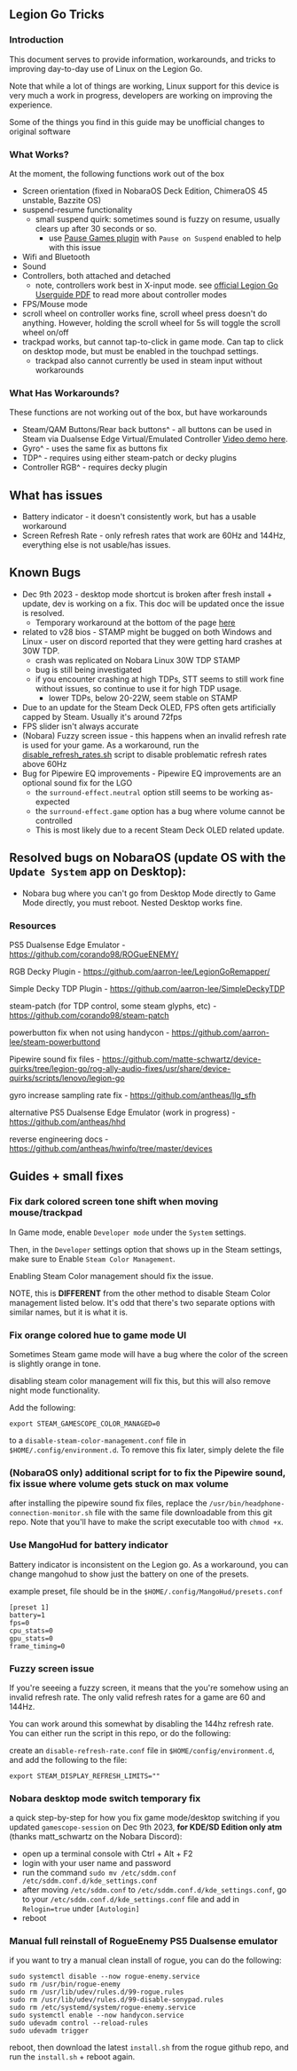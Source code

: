 ## Legion Go Tricks

### Introduction
This document serves to provide information, workarounds, and tricks to improving day-to-day use of Linux on the Legion Go.

Note that while a lot of things are working, Linux support for this device is very much a work in progress, developers are working on improving the experience.

Some of the things you find in this guide may be unofficial changes to original software

### What Works?

At the moment, the following functions work out of the box

- Screen orientation (fixed in NobaraOS Deck Edition, ChimeraOS 45 unstable, Bazzite OS)
- suspend-resume functionality
  - small suspend quirk: sometimes sound is fuzzy on resume, usually clears up after 30 seconds or so.
    - use [Pause Games plugin](https://github.com/popsUlfr/SDH-PauseGames) with `Pause on Suspend` enabled to help with this issue
- Wifi and Bluetooth
- Sound
- Controllers, both attached and detached
  - note, controllers work best in X-input mode. see [official Legion Go Userguide PDF](./legion_go_user_guide_en.pdf) to read more about controller modes
- FPS/Mouse mode
- scroll wheel on controller works fine, scroll wheel press doesn't do anything. However, holding the scroll wheel for 5s will toggle the scroll wheel on/off
- trackpad works, but cannot tap-to-click in game mode. Can tap to click on desktop mode, but must be enabled in the touchpad settings.
  - trackpad also cannot currently be used in steam input without workarounds

### What Has Workarounds?

These functions are not working out of the box, but have workarounds

- Steam/QAM Buttons/Rear back buttons^ - all buttons can be used in Steam via Dualsense Edge Virtual/Emulated Controller [Video demo here](https://www.youtube.com/watch?v=uMiXNKES2LM).
- Gyro^ - uses the same fix as buttons fix 
- TDP^ - requires using either steam-patch or decky plugins
- Controller RGB^ - requires decky plugin

## What has issues

- Battery indicator - it doesn't consistently work, but has a usable workaround
- Screen Refresh Rate - only refresh rates that work are 60Hz and 144Hz, everything else is not usable/has issues.

## Known Bugs

- Dec 9th 2023 - desktop mode shortcut is broken after fresh install + update, dev is working on a fix. This doc will be updated once the issue is resolved.
  - Temporary workaround at the bottom of the page [here](#nobara-desktop-mode-switch-temporary-fix)
- related to v28 bios - STAMP might be bugged on both Windows and Linux - user on discord reported that they were getting hard crashes at 30W TDP.
  - crash was replicated on Nobara Linux 30W TDP STAMP
  - bug is still being investigated
  - if you encounter crashing at high TDPs, STT seems to still work fine without issues, so continue to use it for high TDP usage.
    - lower TDPs, below 20-22W, seem stable on STAMP
- Due to an update for the Steam Deck OLED, FPS often gets artificially capped by Steam. Usually it's around 72fps
- FPS slider isn't always accurate
- (Nobara) Fuzzy screen issue - this happens when an invalid refresh rate is used for your game. As a workaround, run the [disable_refresh_rates.sh](./disable_refresh_rates.sh) script to disable problematic refresh rates above 60Hz
- Bug for Pipewire EQ improvements - Pipewire EQ improvements are an optional sound fix for the LGO
  - the `surround-effect.neutral` option still seems to be working as-expected
  - the `surround-effect.game` option has a bug where volume cannot be controlled
  - This is most likely due to a recent Steam Deck OLED related update.

## Resolved bugs on NobaraOS (update OS with the `Update System` app on Desktop):
- Nobara bug where you can't go from Desktop Mode directly to Game Mode directly, you must reboot. Nested Desktop works fine.

### Resources

PS5 Dualsense Edge Emulator - https://github.com/corando98/ROGueENEMY/

RGB Decky Plugin - https://github.com/aarron-lee/LegionGoRemapper/

Simple Decky TDP Plugin - https://github.com/aarron-lee/SimpleDeckyTDP

steam-patch (for TDP control, some steam glyphs, etc) - https://github.com/corando98/steam-patch

powerbutton fix when not using handycon - https://github.com/aarron-lee/steam-powerbuttond

Pipewire sound fix files - https://github.com/matte-schwartz/device-quirks/tree/legion-go/rog-ally-audio-fixes/usr/share/device-quirks/scripts/lenovo/legion-go

gyro increase sampling rate fix - https://github.com/antheas/llg_sfh

alternative PS5 Dualsense Edge Emulator (work in progress) - https://github.com/antheas/hhd

reverse engineering docs - https://github.com/antheas/hwinfo/tree/master/devices

## Guides + small fixes

### Fix dark colored screen tone shift when moving mouse/trackpad

In Game mode, enable `Developer mode` under the `System` settings.

Then, in the `Developer` settings option that shows up in the Steam settings, make sure to Enable `Steam Color Management`.

Enabling Steam Color management should fix the issue.

NOTE, this is **DIFFERENT** from the other method to disable Steam Color management listed below. It's odd that there's two separate options with similar names, but it is what it is.

### Fix orange colored hue to game mode UI

Sometimes Steam game mode will have a bug where the color of the screen is slightly orange in tone.

disabling steam color management will fix this, but this will also remove night mode functionality.

Add the following:

```
export STEAM_GAMESCOPE_COLOR_MANAGED=0
```

to a `disable-steam-color-management.conf` file in `$HOME/.config/environment.d`. To remove this fix later, simply delete the file

### (NobaraOS only) additional script for to fix the Pipewire sound, fix issue where volume gets stuck on max volume

after installing the pipewire sound fix files, replace the `/usr/bin/headphone-connection-monitor.sh` file with the same file downloadable from this git repo. Note that you'll have to make the script executable too with `chmod +x`.

### Use MangoHud for battery indicator

Battery indicator is inconsistent on the Legion go. As a workaround, you can change mangohud to show just the battery on one of the presets.

example preset, file should be in the `$HOME/.config/MangoHud/presets.conf`

```
[preset 1]
battery=1
fps=0
cpu_stats=0
gpu_stats=0
frame_timing=0
```

### Fuzzy screen issue

If you're seeeing a fuzzy screen, it means that the you're somehow using an invalid refresh rate. The only valid refresh rates for a game are 60 and 144Hz.

You can work around this somewhat by disabling the 144hz refresh rate. You can either run the script in this repo, or do the following:

create an `disable-refresh-rate.conf` file in `$HOME/config/environment.d`, and add the following to the file:

```
export STEAM_DISPLAY_REFRESH_LIMITS=""
```

### Nobara desktop mode switch temporary fix

a quick step-by-step for how you fix game mode/desktop switching if you updated `gamescope-session` on Dec 9th 2023, **for KDE/SD Edition only atm** (thanks matt_schwartz on the Nobara Discord):

- open up a terminal console with Ctrl + Alt + F2
- login with your user name and password
- run the command `sudo mv /etc/sddm.conf /etc/sddm.conf.d/kde_settings.conf`
- after moving `/etc/sddm.conf` to `/etc/sddm.conf.d/kde_settings.conf`, go to your `/etc/sddm.conf.d/kde_settings.conf` file and add in `Relogin=true` under `[Autologin]`
- reboot

### Manual full reinstall of RogueEnemy PS5 Dualsense emulator

if you want to try a manual clean install of rogue, you can do the following:

```
sudo systemctl disable --now rogue-enemy.service
sudo rm /usr/bin/rogue-enemy
sudo rm /usr/lib/udev/rules.d/99-rogue.rules
sudo rm /usr/lib/udev/rules.d/99-disable-sonypad.rules
sudo rm /etc/systemd/system/rogue-enemy.service
sudo systemctl enable --now handycon.service
sudo udevadm control --reload-rules
sudo udevadm trigger
```

reboot, then download the latest `install.sh` from the rogue github repo, and run the `install.sh` + reboot again.